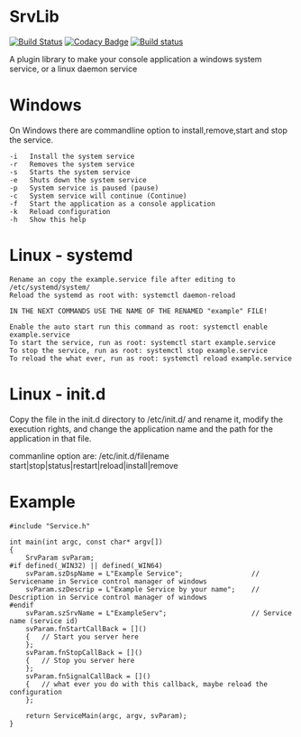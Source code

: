 # SrvLib

[![Build Status](https://travis-ci.com/Tomenz/SrvLib.svg?branch=master)](https://travis-ci.com/Tomenz/SrvLib)
[![Codacy Badge](https://api.codacy.com/project/badge/Grade/73915c0f4be040198b0ebdd0466f34b9)](https://app.codacy.com/gh/Tomenz/SrvLib?utm_source=github.com&utm_medium=referral&utm_content=Tomenz/SrvLib&utm_campaign=Badge_Grade)
[![Build status](https://ci.appveyor.com/api/projects/status/871d8ynr5qwu589h?svg=true)](https://ci.appveyor.com/project/Tomenz/srvlib)

A plugin library to make your console application a windows system service, or a linux daemon service

# Windows
On Windows there are commandline option to install,remove,start and stop the service.

    -i   Install the system service
    -r   Removes the system service
    -s   Starts the system service
    -e   Shuts down the system service
    -p   System service is paused (pause)
    -c   System service will continue (Continue)
    -f   Start the application as a console application
    -k   Reload configuration
    -h   Show this help

# Linux - systemd

    Rename an copy the example.service file after editing to /etc/systemd/system/
    Reload the systemd as root with: systemctl daemon-reload
    
    IN THE NEXT COMMANDS USE THE NAME OF THE RENAMED "example" FILE!
    
    Enable the auto start run this command as root: systemctl enable example.service
    To start the service, run as root: systemctl start example.service
    To stop the service, run as root: systemctl stop example.service
    To reload the what ever, run as root: systemctl reload example.service

# Linux - init.d
Copy the file in the init.d directory to /etc/init.d/ and rename it, modify the execution rights, and change the application name and the path for the application in that file.

commanline option are:
/etc/init.d/filename start|stop|status|restart|reload|install|remove

# Example
```
#include "Service.h"

int main(int argc, const char* argv[])
{
    SrvParam svParam;
#if defined(_WIN32) || defined(_WIN64)
    svParam.szDspName = L"Example Service";                 // Servicename in Service control manager of windows
    svParam.szDescrip = L"Example Service by your name";    // Description in Service control manager of windows
#endif
    svParam.szSrvName = L"ExampleServ";                     // Service name (service id)
    svParam.fnStartCallBack = []()
    {   // Start you server here
    };
    svParam.fnStopCallBack = []() 
    {   // Stop you server here
    };
    svParam.fnSignalCallBack = []()
    {   // what ever you do with this callback, maybe reload the configuration
    };

    return ServiceMain(argc, argv, svParam);
}
```
